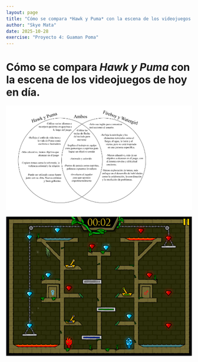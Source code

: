 ```yaml
---
layout: page
title: "Cómo se compara *Hawk y Puma* con la escena de los videojuegos de hoy en día."
author: "Skye Mata"
date: 2025-10-28
exercise: "Proyecto 4: Guaman Poma"
---
```


# Cómo se compara *Hawk y Puma* con la escena de los videojuegos de hoy en día.

![Venn Diagram](https://github.com/dh-miami/SPA_410_Fall25/blob/main/assets/img/MATA_DIAGRAM.png?raw=true)

![Fireboy and Watergirl](https://github.com/dh-miami/SPA_410_Fall25/blob/main/assets/img/FIREBOY_AND_WATERGIRL.png?raw=true)

